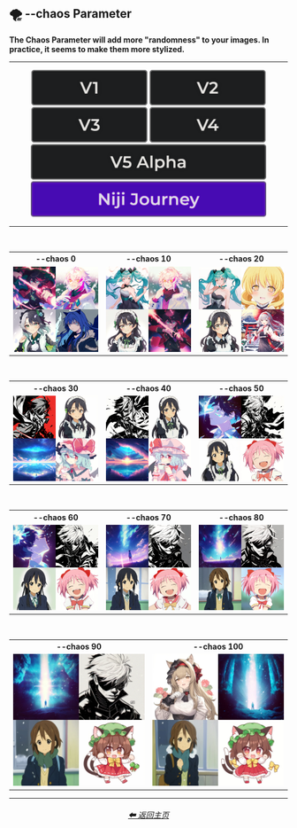 <h2>🌪 --chaos Parameter</h2>
<b>The Chaos Parameter will add more "randomness" to your images. In practice, it seems to make them more stylized.</b>
<br>

<hr>

<div align="center">

[<img src="/Images/Repo_Parts/Buttons/Version_Buttons/button_version_V1_inactive.webp?raw=true" alt="MidJourney V1" height="64" />](/Pages/MJ_V1/Comparison_Pages/Parameters/Chaos_Comparison.md)
[<img src="/Images/Repo_Parts/Buttons/Version_Buttons/button_version_V2_inactive.webp?raw=true" alt="MidJourney V2" height="64" />](/Pages/MJ_V2/Comparison_Pages/Parameters/Chaos_Comparison.md)
[<img src="/Images/Repo_Parts/Buttons/Version_Buttons/button_version_V3_inactive.webp?raw=true" alt="MidJourney V3" height="64" />](/Pages/MJ_V3/Comparison_Pages/Parameters/Chaos_Comparison.md)
[<img src="/Images/Repo_Parts/Buttons/Version_Buttons/button_version_V4_inactive.webp?raw=true" alt="MidJourney V4" height="64" />](/Pages/MJ_V4/Comparison_Pages/Parameters/Chaos_Comparison/Chaos_Comparison.md)
<br>
[<img src="/Images/Repo_Parts/Buttons/Version_Buttons/button_version_V5_Alpha_inactive_half.webp?raw=true" alt="MidJourney V5" height="64" />](/Pages/MJ_V5/Comparison_Pages/Parameters/Chaos_Comparison.md)
[<img src="/Images/Repo_Parts/Buttons/Version_Buttons/button_version_niji_active_half.webp?raw=true" alt="Niji Journey" height="64" />]()

</div>

<hr>
<br>

<div align="center">

<table>
    <tr align=center valign=middle>
        <th>--chaos 0</th>
        <th>--chaos 10</th>
        <th>--chaos 20</th>
    </tr>
    <tr align=center valign=middle>
        <td>
            <img src="/Images/Niji_Journey/Comparison_Page_Images/Chaos_Comparison/Anime_chaos_0.webp?raw=true" width="256" />
        </td>
        <td>
            <img src="/Images/Niji_Journey/Comparison_Page_Images/Chaos_Comparison/Anime_chaos_10.webp?raw=true" width="256" />
        </td>
        <td>
            <img src="/Images/Niji_Journey/Comparison_Page_Images/Chaos_Comparison/Anime_chaos_20.webp?raw=true" width="256" />
        </td>
    </tr>
</table>

<br>

<table>
    <tr align=center valign=middle>
        <th>--chaos 30</th>
        <th>--chaos 40</th>
        <th>--chaos 50</th>
    </tr>
    <tr align=center valign=middle>
        <td>
            <img src="/Images/Niji_Journey/Comparison_Page_Images/Chaos_Comparison/Anime_chaos_30.webp?raw=true" width="256" />
        </td>
        <td>
            <img src="/Images/Niji_Journey/Comparison_Page_Images/Chaos_Comparison/Anime_chaos_40.webp?raw=true" width="256" />
        </td>
        <td>
            <img src="/Images/Niji_Journey/Comparison_Page_Images/Chaos_Comparison/Anime_chaos_50.webp?raw=true" width="256" />
        </td>
    </tr>
</table>

<br>

<table>
    <tr align=center valign=middle>
        <th>--chaos 60</th>
        <th>--chaos 70</th>
        <th>--chaos 80</th>
    </tr>
    <tr align=center valign=middle>
        <td>
            <img src="/Images/Niji_Journey/Comparison_Page_Images/Chaos_Comparison/Anime_chaos_60.webp?raw=true" width="256" />
        </td>
        <td>
            <img src="/Images/Niji_Journey/Comparison_Page_Images/Chaos_Comparison/Anime_chaos_70.webp?raw=true" width="256" />
        </td>
        <td>
            <img src="/Images/Niji_Journey/Comparison_Page_Images/Chaos_Comparison/Anime_chaos_80.webp?raw=true" width="256" />
        </td>
    </tr>
</table>

<br>

<table>
    <tr align=center valign=middle>
        <th>--chaos 90</th>
        <th>--chaos 100</th>
    </tr>
    <tr align=center valign=middle>
        <td>
            <img src="/Images/Niji_Journey/Comparison_Page_Images/Chaos_Comparison/Anime_chaos_90.webp?raw=true" width="256" />
        </td>
        <td>
            <img src="/Images/Niji_Journey/Comparison_Page_Images/Chaos_Comparison/Anime_chaos_100.webp?raw=true" width="256" />
        </td>
    </tr>
</table>

</div>

<hr>
<div align="center">
    <h6><a href="/README.md">⬅ 返回主页</a></h6>
</div>
